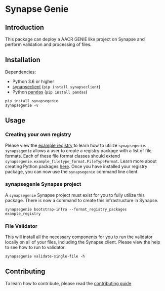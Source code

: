 # Synapse Genie

## Introduction

This package can deploy a AACR GENIE like project on Synapse and perform validation and processing of files.

## Installation

Dependencies:
- Python 3.6 or higher
- [synapseclient](http://python-docs.synapse.org) (`pip install synapseclient`)
- Python [pandas](http://pandas.pydata.org) (`pip install pandas`)

```
pip install synapsegenie
synapsegenie -v
```

## Usage

### Creating your own registry
Please view the [example registry](example_registry) to learn how to utilize `synapsegenie`.  `synapsegenie` allows a user to create a registry package with a list of file formats.  Each of these file format classes should extend `synapsegenie.example_filetype_format.FileTypeFormat`.  Learn more about creating Python packages [here](https://packaging.python.org/tutorials/packaging-projects/).  Once you have installed your registry package, you can now use the `synapsegenie` command line client.

### synapsegenie Synapse project
A `synapsegenie` Synapse project must exist for you to fully utilize this package.  There is now a command to create this infrastructure in Synapse.

```
synapsegenie bootstrap-infra --format_registry_packages example_registry
```

### File Validator
This will install all the necessary components for you to run the validator locally on all of your files, including the Synapse client.  Please view the help to see how to run to validator.

```
synapsegenie validate-single-file -h
```


## Contributing

To learn how to contribute, please read the [contributing guide](CONTRIBUTING.md)

